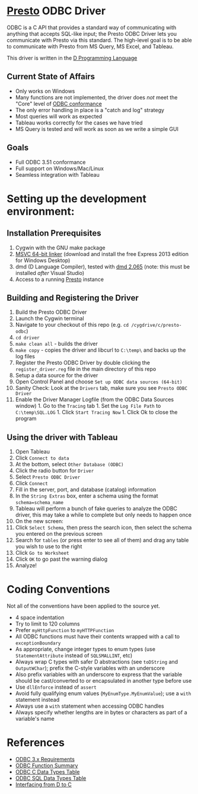 # [Presto](http://prestodb.io) ODBC Driver

ODBC is a C API that provides a standard way of communicating with anything that accepts SQL-like input; the Presto ODBC Driver lets you communicate with Presto via this standard. The high-level goal is to be able to communicate with Presto from MS Query, MS Excel, and Tableau.

This driver is written in the [D Programming Language](http://dlang.org)

## Current State of Affairs

* Only works on Windows
* Many functions are not implemented, the driver does *not* meet the "Core" level of [ODBC conformance](odbc-conformance.md)
* The only error handling in place is a "catch and log" strategy
* Most queries will work as expected
* Tableau works correctly for the cases we have tried
* MS Query is tested and will work as soon as we write a simple GUI

## Goals

* Full ODBC 3.51 conformance
* Full support on Windows/Mac/Linux
* Seamless integration with Tableau

# Setting up the development environment:

## Installation Prerequisites

1. Cygwin with the GNU make package
1. [MSVC 64-bit linker](http://www.visualstudio.com) (download and install the free Express 2013 edition for Windows Desktop)
1. dmd (D Language Compiler), tested with [dmd 2.065](http://dlang.org/download) (note: this must be installed *after*  Visual Studio)
1. Access to a running [Presto](http://prestodb.io) instance

## Building and Registering the Driver

1. Build the Presto ODBC Driver
  1. Launch the Cygwin terminal
  1. Navigate to your checkout of this repo (e.g. `cd /cygdrive/c/presto-odbc`)
  1. `cd driver`
  1. `make clean all` - builds the driver
  1. `make copy` - copies the driver and libcurl to `C:\temp\` and backs up the log files
1. Register the Presto ODBC Driver by double clicking the `register_driver.reg` file in the main directory of this repo
1. Setup a data source for the driver
  1. Open Control Panel and choose `Set up ODBC data sources (64-bit)`
  1. Sanity Check: Look at the `Drivers` tab, make sure you see `Presto ODBC Driver`
  1. Enable the Driver Manager Logfile (from the ODBC Data Sources window)
    1. Go to the `Tracing` tab
    1. Set the `Log File Path` to `C:\temp\SQL.LOG`
    1. Click `Start Tracing Now`
    1. Click Ok to close the program

## Using the driver with Tableau

1. Open Tableau
1. Click `Connect to data`
  1. At the bottom, select `Other Database (ODBC)`
  1. Click the radio button for `Driver`
  1. Select `Presto ODBC Driver`
  1. Click `Connect`
  1. Fill in the server, port, and database (catalog) information
  1. In the `String Extras` box, enter a schema using the format `schema=schema_name`
  1. Tableau will perform a bunch of fake queries to analyze the ODBC driver, this may take a while to complete but only needs to happen once
1. On the new screen:
  1. Click `Select Schema`, then press the search icon, then select the schema you entered on the previous screen
  1. Search for `tables` (or press enter to see all of them) and drag any table you wish to use to the right
  1. Click `Go to Worksheet`
  1. Click `OK` to go past the warning dialog
1. Analyze!

# Coding Conventions

Not all of the conventions have been applied to the source yet.

* 4 space indentation
* Try to limit to 120 columns
* Prefer `myHttpFunction` to `myHTTPFunction`
* All ODBC functions must have their contents wrapped with a call to `exceptionBoundary`
* As appropriate, change integer types to enum types (use `StatementAttribute` instead of `SQLSMALLINT`, etc)
* Always wrap C types with safer D abstractions (see `toDString` and `OutputWChar`); prefix the C-style variables with an underscore
* Also prefix variables with an underscore to express that the variable should be cast/converted to or encapsulated in another type before use
* Use `dllEnforce` instead of `assert`
* Avoid fully qualifying enum values (`MyEnumType.MyEnumValue`); use a `with` statement instead
* Always use a `with` statement when accessing ODBC handles
* Always specify whether lengths are in bytes or characters as part of a variable's name

# References

* [ODBC 3.x Requirements](http://msdn.microsoft.com/en-us/library/ms713848%28v=vs.85%29.aspx)
* [ODBC Function Summary](http://msdn.microsoft.com/en-us/library/ms712628%28v=vs.85%29.aspx)
* [ODBC C Data Types Table](http://msdn.microsoft.com/en-us/library/ms714556%28v=vs.85%29.aspx)
* [ODBC SQL Data Types Table](http://msdn.microsoft.com/en-us/library/ms710150%28v=vs.85%29.aspx)
* [Interfacing from D to C](http://dlang.org/interfaceToC)
